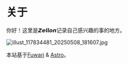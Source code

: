 # 关于

你好！这里是𝙕𝙚𝙡𝙡𝙤𝙣记录自己感兴趣的事的地方。  


![illust_117834481_20250508_181607.jpg](https://zellonbucket.oss-cn-beijing.aliyuncs.com/img/illust_117834481_20250508_181607.jpg)





本站基于[Fuwari](https://github.com/saicaca/fuwari) & [Astro](https://github.com/withastro/astro)。

